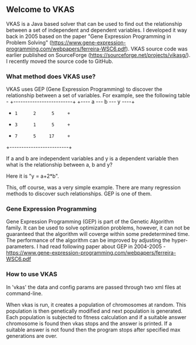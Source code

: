 ## Welcome to VKAS

VKAS is a Java based solver that can be used to find out the relationship between a set of independent and dependent variables. I developed it way back in 2005 based on the paper "Gene Expression Programming in Problem Solving" (https://www.gene-expression-programming.com/webpapers/ferreira-WSC6.pdf). VKAS source code was earlier published on SourceForge (https://sourceforge.net/projects/vikasg/). I recently moved the source code to GitHub.

### What method does VKAS use?

VKAS uses GEP (Gene Expression Programming) to discover the relationship between a set of variables. For example, see the following table -
+-------------------------+
+---- a ---  b ---  y ----+
+     1      2      5     +
+     3      1      5     +
+     7      5     17     +
+-------------------------+

If a and b are independent variables and y is a dependent variable then what is the relationship between a, b and y?

Here it is "y = a+2*b".

This, off course, was a very simple example. There are many regression methods to discover such relationships. GEP is one of them.

### Gene Expression Programming

Gene Expression Programming (GEP) is part of the Genetic Algorithm family. It can be used to solve optimization problems, however, it can not be guaranteed that the algorithm will coverge within some predetermined time. The performance of the algorithm can be improved by adjusting the hyper-parameters.	I had read following paper about GEP in 2004-2005 - https://www.gene-expression-programming.com/webpapers/ferreira-WSC6.pdf

### How to use VKAS

In 'vkas' the data and config params are passed through two xml files at command-line.

When vkas is run, it creates a population of chromosomes at random. This population is then genetically modified and next population is generated. Each population is subjected
to fitness calculation and if a suitable answer chromosome is found then vkas stops and the answer is printed. If a suitable answer is not found then the program stops after specified max generations are over.
